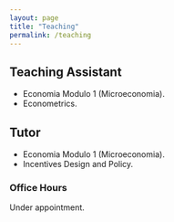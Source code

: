 ```yaml
---
layout: page
title: "Teaching"
permalink: /teaching
---
```


<link rel="stylesheet" href="/assets/css/override.css">

## Teaching Assistant
- Economia Modulo 1 (Microeconomia).
- Econometrics.

## Tutor
- Economia Modulo 1 (Microeconomia).
- Incentives Design and Policy.

### Office Hours
Under appointment.
